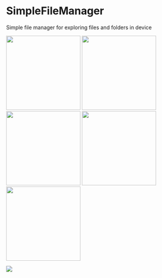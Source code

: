 # SimpleFileManager
Simple file manager for exploring files and folders in device

<img src="https://s19.postimg.org/6xkjbtl5v/unnamed.jpg" width="200px" /> <img src="https://s19.postimg.org/ud2gh64wz/unnamed_1.jpg" width="200px" /> <img src="https://s19.postimg.org/j1zsssy1v/unnamed_2.jpg" width="200px" /> <img src="https://s19.postimg.org/bbt0nnvqb/unnamed_3.jpg" width="200px" /> <img src="https://s19.postimg.org/e4m87ow2r/unnamed_4.jpg" width="200px" /> 

<img src="https://s19.postimg.org/5c9uxr0bn/unnamed_5.jpg" /> 
